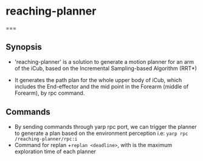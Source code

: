 # reaching-planner
===
## Synopsis
- 'reaching-planner' is a solution to generate a motion planner for an arm of the iCub, based on the Incremental Sampling-based Algorithm (RRT*)

- It generates the path plan for the whole upper body of iCub, which includes the End-effector and the mid point in the Forearm (middle of Forearm), by rpc command.

## Commands
- By sending commands through yarp rpc port, we can trigger the planner to generate a plan based on the environment perception
i.e: `yarp rpc /reaching-planner/rpc:i`
- Command for replan
	+`replan <deadline>`, with <deadline> is the maximum exploration time of each planner
 

